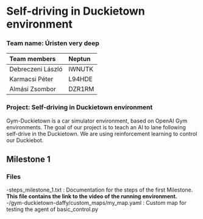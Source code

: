 # Self-driving in Duckietown environment

### Team name: Úristen very deep

|Team members | Neptun|
| :---------- | :---- |
| Debreczeni László | IWNUTK |
| Karmacsi Péter | L94HDE |
| Almási Zsombor | DZR1RM |
  
### Project: Self-driving in Duckietown environment

Gym-Duckietown is a car simulator environment, based on OpenAI Gym environments. The goal of our project is to teach an AI to lane following self-drive in the Duckietown. We are using reinforcement learning to control our Duckiebot.

## Milestone 1
### Files
 -steps_milestone_1.txt : Documentation for the steps of the first Milestone. **This file contains the link to the video of the running environment.**  
 -/gym-duckietown-daffy/custom_maps/my_map.yaml : Custom map for testing the agent of basic_control.py
